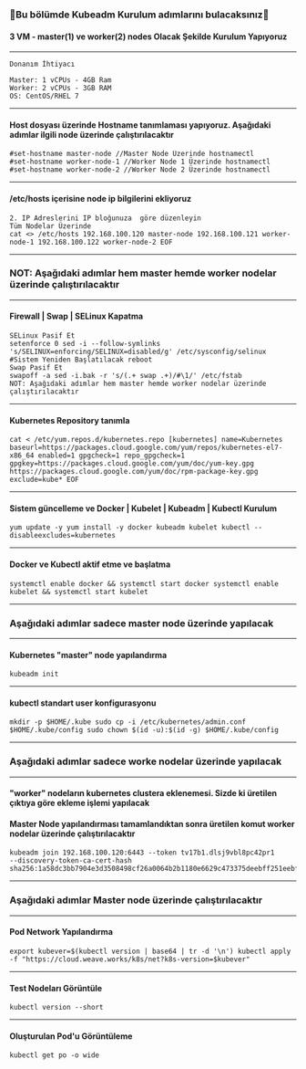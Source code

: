 ### 📗Bu bölümde Kubeadm Kurulum adımlarını bulacaksınız📗

#### 3 VM - master(1) ve worker(2) nodes Olacak Şekilde Kurulum Yapıyoruz
***
```
Donanım İhtiyacı

Master: 1 vCPUs - 4GB Ram
Worker: 2 vCPUs - 3GB RAM 
OS: CentOS/RHEL 7
```
***
#### Host dosyası üzerinde Hostname tanımlaması yapıyoruz. Aşağıdaki adımlar ilgili node üzerinde çalıştırılacaktır
```
#set-hostname master-node //Master Node Üzerinde hostnamectl 
#set-hostname worker-node-1 //Worker Node 1 Üzerinde hostnamectl 
#set-hostname worker-node-2 //Worker Node 2 Üzerinde hostnamectl 
```
***
#### /etc/hosts içerisine node ip bilgilerini ekliyoruz
```
2. IP Adreslerini IP bloğunuza  göre düzenleyin
Tüm Nodelar Üzerinde
cat <> /etc/hosts 192.168.100.120 master-node 192.168.100.121 worker-node-1 192.168.100.122 worker-node-2 EOF
```
***
### NOT: Aşağıdaki adımlar hem master hemde worker nodelar üzerinde  çalıştırılacaktır
***
####  Firewall | Swap | SELinux Kapatma
```
SELinux Pasif Et
setenforce 0 sed -i --follow-symlinks 's/SELINUX=enforcing/SELINUX=disabled/g' /etc/sysconfig/selinux
#Sistem Yeniden Başlatılacak reboot
Swap Pasif Et
swapoff -a sed -i.bak -r 's/(.+ swap .+)/#\1/' /etc/fstab
NOT: Aşağıdaki adımlar hem master hemde worker nodelar üzerinde çalıştırılacaktır
```
***
#### Kubernetes Repository tanımla
```
cat < /etc/yum.repos.d/kubernetes.repo [kubernetes] name=Kubernetes baseurl=https://packages.cloud.google.com/yum/repos/kubernetes-el7-x86_64 enabled=1 gpgcheck=1 repo_gpgcheck=1 gpgkey=https://packages.cloud.google.com/yum/doc/yum-key.gpg https://packages.cloud.google.com/yum/doc/rpm-package-key.gpg exclude=kube* EOF
```
***
#### Sistem güncelleme ve Docker | Kubelet | Kubeadm | Kubectl Kurulum
```
yum update -y yum install -y docker kubeadm kubelet kubectl --disableexcludes=kubernetes
```
***
#### Docker ve Kubectl aktif etme ve başlatma
```
systemctl enable docker && systemctl start docker systemctl enable kubelet && systemctl start kubelet
```
***
### Aşağıdaki adımlar sadece master node üzerinde yapılacak
***
#### Kubernetes "master" node yapılandırma
```
kubeadm init
```
***
#### kubectl standart user konfigurasyonu
```
mkdir -p $HOME/.kube sudo cp -i /etc/kubernetes/admin.conf
$HOME/.kube/config sudo chown $(id -u):$(id -g) $HOME/.kube/config
```
***
### Aşağıdaki adımlar sadece worke nodelar üzerinde yapılacak
***
#### "worker" nodeların kubernetes clustera eklenemesi. Sizde ki üretilen çıktıya göre ekleme işlemi yapılacak
####  Master Node yapılandırması tamamlandıktan sonra üretilen komut worker nodelar üzerinde çalıştırılacaktır
```
kubeadm join 192.168.100.120:6443 --token tv17b1.dlsj9vbl8pc42pr1
--discovery-token-ca-cert-hash sha256:1a58dc3bb7904e3d3508498cf26a0064b2b1180e6629c473375deebff251eebf
```
***
### Aşağıdaki adımlar Master node üzerinde çalıştırılacaktır
***
#### Pod Network Yapılandırma
```
export kubever=$(kubectl version | base64 | tr -d '\n') kubectl apply -f "https://cloud.weave.works/k8s/net?k8s-version=$kubever"
```
***
#### Test Nodeları Görüntüle
```
kubectl version --short
```
***
#### Oluşturulan Pod'u Görüntüleme
```
kubectl get po -o wide
```
